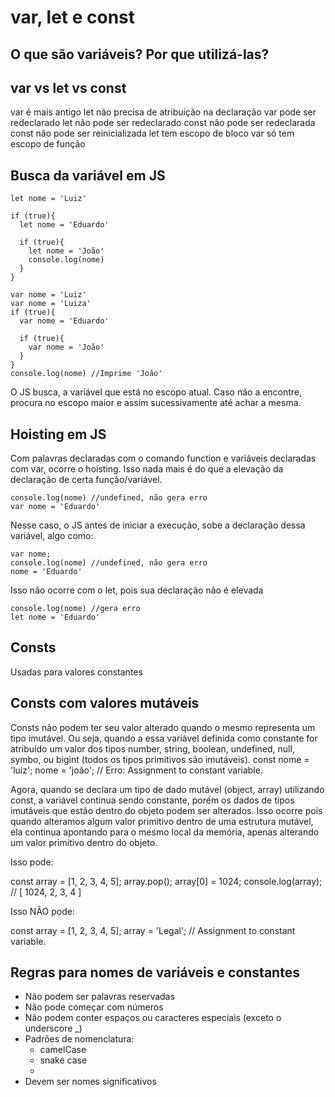 <h1>var, let e const</h1>
<h2>O que são variáveis? Por que utilizá-las?</h2>

<h2>var vs let vs const</h2>
var é mais antigo
let não precisa de atribuição na declaração
var pode ser redeclarado
let não pode ser redeclarado
const não pode ser redeclarada
const não pode ser reinicializada
let tem escopo de bloco
var só tem escopo de função


## Busca da variável em JS
```
let nome = 'Luiz'

if (true){
  let nome = 'Eduardo'

  if (true){
    let nome = 'João'
    console.log(nome)
  }
}
```
```
var nome = 'Luiz'
var nome = 'Luiza'
if (true){
  var nome = 'Eduardo'

  if (true){
    var nome = 'João'
  }
}
console.log(nome) //Imprime 'João'
```
O JS busca, a variável que está no escopo atual. Caso não a encontre, procura no escopo maior e assim sucessivamente até achar a mesma.

## Hoisting em JS
Com palavras declaradas com o comando function e variáveis declaradas com var, ocorre o hoisting. Isso nada mais é do que a elevação da declaração de certa função/variável.
```
console.log(nome) //undefined, não gera erro
var nome = 'Eduardo'
```
Nesse caso, o JS antes de iniciar a execução, sobe a declaração dessa variável, algo como:
```
var nome;
console.log(nome) //undefined, não gera erro
nome = 'Eduardo'
```
Isso não ocorre com o let, pois sua declaração não é elevada
```
console.log(nome) //gera erro
let nome = 'Eduardo'
```




<h2>Consts</h2>
Usadas para valores constantes

<h2>Consts com valores mutáveis</h2>
Consts não podem ter seu valor alterado quando o mesmo representa um tipo imutável. Ou seja, quando a essa variável definida como constante for atribuído um valor dos tipos number, string, boolean, undefined, null, symbo, ou bigint (todos os tipos primitivos são imutáveis).
const nome = 'luiz';
nome = 'joão'; // Erro: Assignment to constant variable.

Agora, quando se declara um tipo de dado mutável (object, array) utilizando const, a variável continua sendo constante, porém os dados de tipos imutáveis que estão dentro do objeto podem ser alterados. Isso ocorre pois quando alteramos algum valor primitivo dentro de uma estrutura mutável, ela continua apontando para o mesmo local da memória, apenas alterando um valor primitivo dentro do objeto.

Isso pode:

const array = [1, 2, 3, 4, 5];
array.pop();
array[0] = 1024;
console.log(array); // [ 1024, 2, 3, 4 ]
 
Isso NÃO pode:

const array = [1, 2, 3, 4, 5];
array = 'Legal'; // Assignment to constant variable.

<h2>Regras para nomes de variáveis e constantes</h2>
<ul>
  <li>Não podem ser palavras reservadas</li>  
  <li>Não pode começar com números</li>  
  <li>Não podem conter espaços ou caracteres especiais (exceto o underscore _)</li>

  <li>Padrões de nomenclatura:
    <ul>
      <li>camelCase</li>
      <li>snake case</li>
      <li></li>
    </ul>
  </li>

  <li>Devem ser nomes significativos</li>  
</ul>